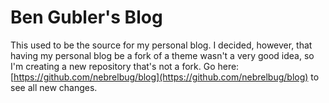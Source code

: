 # Ben Gubler's Blog

This used to be the source for my personal blog. I decided, however, that having my personal blog be a fork of a theme wasn't a very good idea, so I'm creating a new repository that's not a fork. Go here: [https://github.com/nebrelbug/blog](https://github.com/nebrelbug/blog) to see all new changes.
